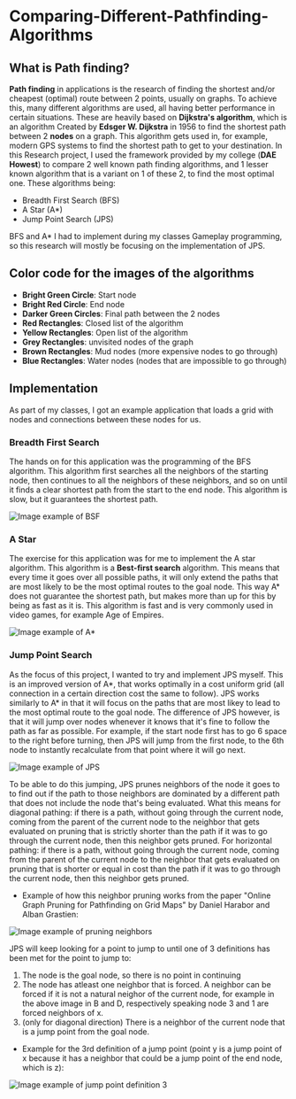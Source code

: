 # Comparing-Different-Pathfinding-Algorithms

## What is Path finding?

**Path finding** in applications is the research of finding the shortest and/or cheapest (optimal) route between 2 points, usually on graphs. To achieve this, many different algorithms are used, all having better performance in certain situations. These are heavily based on **Dijkstra's algorithm**, which is an algorithm Created by **Edsger W. Dijkstra** in 1956 to find the shortest path between 2 **nodes** on a graph. This algorithm gets used in, for example, modern GPS systems to find the shortest path to get to your destination. In this Research project, I used the framework provided by my college (**DAE Howest**) to compare 2 well known path finding algorithms, and 1 lesser known algorithm that is a variant on 1 of these 2, to find the most optimal one. These algorithms being:
* Breadth First Search (BFS)
* A Star (A*)
* Jump Point Search (JPS)

BFS and A* I had to implement during my classes Gameplay programming, so this research will mostly be focusing on the implementation of JPS.

## Color code for the images of the algorithms

- **Bright Green Circle**: Start node
- **Bright Red Circle**: End node
- **Darker Green Circles**: Final path between the 2 nodes
- **Red Rectangles**: Closed list of the algorithm
- **Yellow Rectangles**: Open list of the algorithm
- **Grey Rectangles**: unvisited nodes of the graph
- **Brown Rectangles**: Mud nodes (more expensive nodes to go through)
- **Blue Rectangles**: Water nodes (nodes that are impossible to go through)

## Implementation

As part of my classes, I got an example application that loads a grid with nodes and connections between these nodes for us. 

### Breadth First Search

The hands on for this application was the programming of the BFS algorithm. This algorithm first searches all the neighbors of the starting node, then continues to all the neighbors of these neighbors, and so on until it finds a clear shortest path from the start to the end node. This algorithm is slow, but it guarantees the shortest path.

![Image example of BSF](https://i.imgur.com/3xqAk8u.png)

### A Star

The exercise for this application was for me to implement the A star algorithm. This algorithm is a **Best-first search** algorithm. This means that every time it goes over all possible paths, it will only extend the paths that are most likely to be the most optimal routes to the goal node. This way A* does not guarantee the shortest path, but makes more than up for this by being as fast as it is. This algorithm is fast and is very commonly used in video games, for example Age of Empires. 

![Image example of A*](https://i.imgur.com/aYjdJVt.png)

### Jump Point Search

As the focus of this project, I wanted to try and implement JPS myself. This is an improved version of A*, that works optimally in a cost uniform grid (all connection in a certain direction cost the same to follow). JPS works similarly to A* in that it will focus on the paths that are most likey to lead to the most optimal route to the goal node. The difference of JPS however, is that it will jump over nodes whenever it knows that it's fine to follow the path as far as possible. For example, if the start node first has to go 6 space to the right before turning, then JPS will jump from the first node, to the 6th node to instantly recalculate from that point where it will go next.

![Image example of JPS](https://i.imgur.com/4wKZCJB.png)

To be able to do this jumping, JPS prunes neighbors of the node it goes to to find out if the path to those neighbors are dominated by a different path that does not include the node that's being evaluated.
What this means for diagonal pathing: if there is a path, without going through the current node, coming from the parent of the current node to the neighbor that gets evaluated on pruning that is strictly shorter than the path if it was to go through the current node, then this neighbor gets pruned.
For horizontal pathing: if there is a path, without going through the current node, coming from the parent of the current node to the neighbor that gets evaluated on pruning that is shorter or equal in cost than the path if it was to go through the current node, then this neighbor gets pruned.

- Example of how this neighbor pruning works from the paper "Online Graph Pruning for Pathfinding on Grid Maps" by Daniel Harabor and Alban Grastien:

![Image example of pruning neighbors](https://i.imgur.com/WJIrUek.png)

JPS will keep looking for a point to jump to until one of 3 definitions has been met for the point to jump to:
1. The node is the goal node, so there is no point in continuing 
2. The node has atleast one neighbor that is forced. A neighbor can be forced if it is not a natural neighor of the current node, for example in the above image in B and D, respectively speaking node 3 and 1 are forced neighbors of x.
3. (only for diagonal direction) There is a neighbor of the current node that is a jump point from the goal node. 

- Example for the 3rd definition of a jump point (point y is a jump point of x because it has a neighbor that could be a jump point of the end node, which is z):

![Image example of jump point definition 3](https://i.imgur.com/ZV7Fi7y.png)

